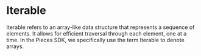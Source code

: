 # Iterable


Iterable refers to an array-like data structure that represents a sequence of elements. It allows for efficient traversal through each element, one at a time. In the Pieces SDK, we specifically use the term Iterable to denote arrays.
